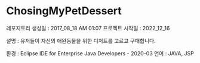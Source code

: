 # ChosingMyPetDessert
레포지토리 생성일 : 2017_08_18 AM 01:07
프로젝트 시작일 : 2022_12_16

설명 : 유저들이 자신의 애완동물을 위한 디저트를 고르고 구매합니다.

환경 : Eclipse IDE for Enterprise Java Developers - 2020-03
언어 : JAVA, JSP
